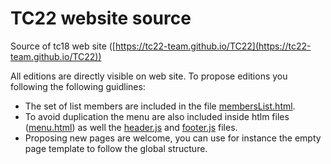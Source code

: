 # TC22 website source

Source of tc18 web site ([https://tc22-team.github.io/TC22](https://tc22-team.github.io/TC22))

All editions are directly visible on web site. To propose editions you following the following guidlines:
 - The set of list members are included in the file [membersList.html](membersList.html).
 - To avoid duplication the menu are also included inside htlm files ([menu.html](menu.html)) as well the [header.js](header.js) and [footer.js](footer.js) files.
 - Proposing new pages are welcome, you can use for instance the empty page template to follow the global structure.
 



